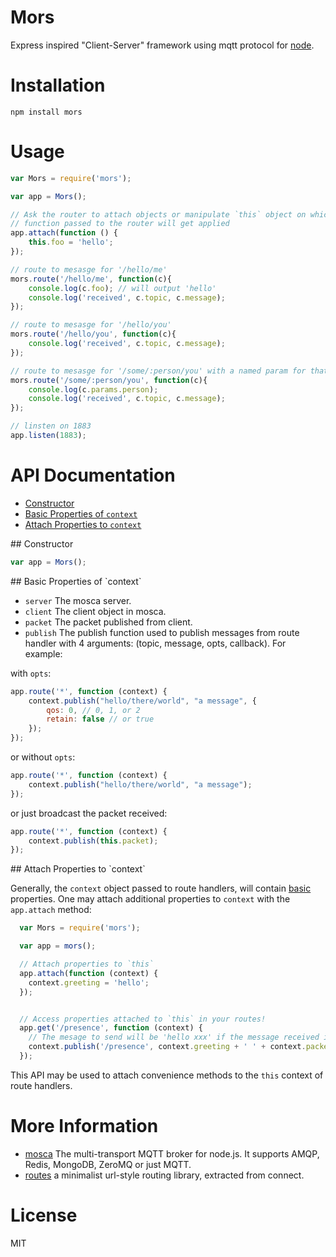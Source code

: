 Mors
====

Express inspired "Client-Server" framework using mqtt protocol for [node](nodejs.org).

# Installation
```
npm install mors
```

# Usage

```js
var Mors = require('mors');

var app = Mors();

// Ask the router to attach objects or manipulate `this` object on which the
// function passed to the router will get applied
app.attach(function () {
	this.foo = 'hello';
});

// route to mesasge for '/hello/me'
mors.route('/hello/me', function(c){
	console.log(c.foo); // will output 'hello'
	console.log('received', c.topic, c.message);
});

// route to mesasge for '/hello/you'
mors.route('/hello/you', function(c){
	console.log('received', c.topic, c.message);
});

// route to mesasge for '/some/:person/you' with a named param for that token
mors.route('/some/:person/you', function(c){
    console.log(c.params.person);
	console.log('received', c.topic, c.message);
});

// linsten on 1883
app.listen(1883);
```

# API Documentation

* [Constructor](#constructor)
* [Basic Properties of `context`](#basic-properties-of-context)
* [Attach Properties to `context`](#attach-to-context)

<a name="constructor"/>
## Constructor

```js
var app = Mors();
```

<a name="basic-properties-of-context"/>
## Basic Properties of `context`

* `server` The mosca server.
* `client` The client object in mosca.
* `packet` The packet published from client.
* `publish` The publish function used to publish messages from route handler with 4 arguments: (topic, message, opts, callback). For example:

with `opts`:

```js
app.route('*', function (context) {
	context.publish("hello/there/world", "a message", {
		qos: 0, // 0, 1, or 2
  		retain: false // or true
  	});
});
```

or without `opts`:

```js
app.route('*', function (context) {
	context.publish("hello/there/world", "a message");
});
```

or just broadcast the packet received:

```js
app.route('*', function (context) {
	context.publish(this.packet);
});
```

<a name="attach-to-context"/>
## Attach Properties to `context`

Generally, the `context` object passed to route handlers, will contain [basic](#basic-properties-of-context) properties. One may attach additional properties to `context` with the `app.attach` method:

```js
  var Mors = require('mors');

  var app = mors();

  // Attach properties to `this`
  app.attach(function (context) {
    context.greeting = 'hello';
  });


  // Access properties attached to `this` in your routes!
  app.get('/presence', function (context) {
    // The mesage to send will be 'hello xxx' if the message received is 'xxx'
    context.publish('/presence', context.greeting + ' ' + context.packet.payload);
  });
```

This API may be used to attach convenience methods to the `this` context of route handlers.

# More Information

* [mosca](http://github.com/mcollina/mosca) The multi-transport MQTT broker for node.js. It supports AMQP, Redis, MongoDB, ZeroMQ or just MQTT.
* [routes](http://github.com/aaronblohowiak/routes.js) a minimalist url-style routing library, extracted from connect.

# License

MIT